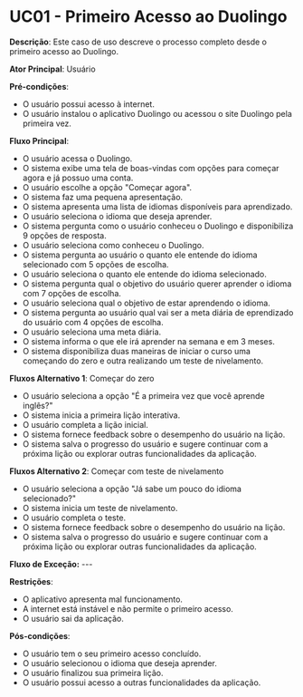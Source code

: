 # UC01 - Primeiro Acesso ao Duolingo

**Descrição**: Este caso de uso descreve o processo completo desde o primeiro acesso ao Duolingo.

**Ator Principal**: Usuário

**Pré-condições**:

- O usuário possui acesso à internet.
- O usuário instalou o aplicativo Duolingo ou acessou o site Duolingo pela primeira vez.

**Fluxo Principal**:

- O usuário acessa o Duolingo.
- O sistema exibe uma tela de boas-vindas com opções para começar agora e já possuo uma conta.
- O usuário escolhe a opção "Começar agora".
- O sistema faz uma pequena apresentação.
- O sistema apresenta uma lista de idiomas disponíveis para aprendizado.
- O usuário seleciona o idioma que deseja aprender.
- O sistema pergunta como o usuário conheceu o Duolingo e disponibiliza 9 opções de resposta.
- O usuário seleciona como conheceu o Duolingo.
- O sistema pergunta ao usuário o quanto ele entende do idioma selecionado com 5 opções de escolha.
- O usuário seleciona o quanto ele entende do idioma selecionado.
- O sistema pergunta qual o objetivo do usuário querer aprender o idioma com 7 opções de escolha.
- O usuário seleciona qual o objetivo de estar aprendendo o idioma.
- O sistema pergunta ao usuário qual vai ser a meta diária de eprendizado do usuário com 4 opções de escolha.
- O usuário seleciona uma meta diária.
- O sistema informa o que ele irá aprender na semana e em 3 meses.
- O sistema disponibiliza duas maneiras de iniciar o curso uma começando do zero e outra realizando um teste de nivelamento.

**Fluxos Alternativo 1**: Começar do zero

- O usuário seleciona a opção "É a primeira vez que você aprende inglês?"
- O sistema inicia a primeira lição interativa.
- O usuário completa a lição inicial.
- O sistema fornece feedback sobre o desempenho do usuário na lição.
- O sistema salva o progresso do usuário e sugere continuar com a próxima lição ou explorar outras funcionalidades da aplicação.

**Fluxos Alternativo 2**: Começar com teste de nivelamento

- O usuário seleciona a opção "Já sabe um pouco do idioma selecionado?"
- O sistema inicia um teste de nivelamento.
- O usuário completa o teste.
- O sistema fornece feedback sobre o desempenho do usuário na lição.
- O sistema salva o progresso do usuário e sugere continuar com a próxima lição ou explorar outras funcionalidades da aplicação.

**Fluxo de Exceção:** ---

**Restrições**:

- O aplicativo apresenta mal funcionamento.
- A internet está instável e não permite o primeiro acesso.
- O usuário sai da aplicação.

**Pós-condições**:

- O usuário tem o seu primeiro acesso concluído.
- O usuário selecionou o idioma que deseja aprender.
- O usuário finalizou sua primeira lição.
- O usuário possui acesso a outras funcionalidades da aplicação.